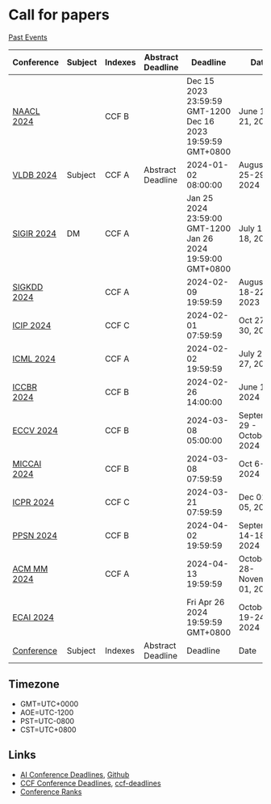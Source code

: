 # Call for papers

[Past Events](pastcfp.html)

| Conference| Subject| Indexes| Abstract Deadline| Deadline| Date| Place| Comments |
| - | - | - | - | - | - | - | - | 
| <a href="https://2024.naacl.org">NAACL 2024</a> |  | CCF B |  | Dec 15 2023 23:59:59 GMT-1200<br/>Dec 16 2023 19:59:59 GMT+0800 | June 16-21, 2024 | Mexico City, Mexico |  |
| <a href="http://www.vldb.org/2024/">VLDB 2024</a> | Subject | CCF A | Abstract Deadline | 2024-01-02 08:00:00 | August 25-29, 2024 |  | | <a href="https://ijcai24.org/">IJCAI 2024</a> |  | CCF A |  | Jan 17 2024 23:59:59 GMT-1200<br/>Jan 18 2024 19:59:59 GMT+0800 | August 3-9, 2024 | Jeju, Soutd Korea |  |
| <a href="https://sigir-2024.gitdub.io/index.html">SIGIR 2024</a> | DM | CCF A |  | Jan 25 2024 23:59:00 GMT-1200<br/>Jan 26 2024 19:59:00 GMT+0800 | July 14-18, 2024 | Washington D.C., USA. |  |
| <a href="https://kdd.org/kdd2024/">SIGKDD 2024</a> |  | CCF A |  | 2024-02-09 19:59:59 | August 18-22, 2023 |  |  |
| <a href="https://2024.ieeeicip.org/">ICIP 2024</a> |  | CCF C |  | 2024-02-01 07:59:59 | Oct 27-30, 2024 | United Arab Emirates |  |
| <a href="https://icml.cc/Conferences/2024">ICML 2024</a> |  | CCF A |  | 2024-02-02 19:59:59 | July 21-27, 2024 | Vienna, Austria. |  |
| <a href="https://www.iccbr2024.org/">ICCBR 2024</a> |  | CCF B |  | 2024-02-26 14:00:00 | June 1-4, 2024 |  |  |
| <a href="https://eccv2024.ecva.net/">ECCV 2024</a> |  | CCF B |  | 2024-03-08 05:00:00 | September 29 - October 4, 2024 | Milano, Italy. |  |
| <a href="https://conferences.miccai.org/2024/en">MICCAI 2024</a> |  | CCF B |  | 2024-03-08 07:59:59 | Oct 6-10, 2024 | Marrakech, Morocco |  |
| <a href="https://icpr2024.org/">ICPR 2024</a> |  | CCF C |  | 2024-03-21 07:59:59 | Dec 01-05, 2024 |  |  |
| <a href="https://ppsn2024.fh-ooe.at/">PPSN 2024</a> |  | CCF B |  | 2024-04-02 19:59:59 | September 14-18, 2024 |  |  |
| <a href="https://2024.acmmm.org/">ACM MM 2024</a> |  | CCF A |  | 2024-04-13 19:59:59 | October 28-November 01, 2024 | Australia |  |
| <a href="">ECAI 2024</a> |  |  |  | Fri Apr 26 2024 19:59:59 GMT+0800 | October 19-24, 2024 | Santiago de Compostela, Spain. |  |
| <a href="">Conference</a> | Subject | Indexes | Abstract Deadline | Deadline | Date | Place | Comments |

## Timezone

- GMT=UTC+0000
- AOE=UTC-1200
- PST=UTC-0800
- CST=UTC+0800

## Links

- <a href="https://aideadlin.es/">AI Conference Deadlines</a>, <a href="https://github.com/paperswithcode/ai-deadlines">Github</a>
- <a href="https://ccfddl.top/">CCF Conference Deadlines</a>, <a href="https://ccfddl.github.io">ccf-deadlines</a>
- <a href="www.conferenceranks.com">Conference Ranks</a>
